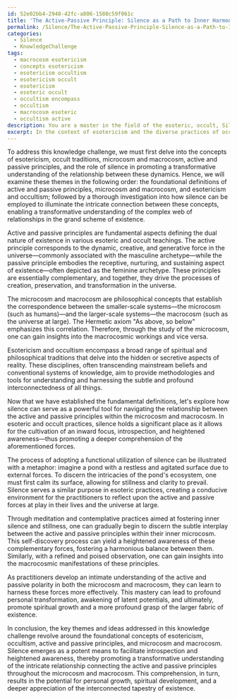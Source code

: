 ```yaml
---
id: 52e02bb4-2948-42fc-a806-1580c59f061c
title: 'The Active-Passive Principle: Silence as a Path to Inner Harmony'
permalink: /Silence/The-Active-Passive-Principle-Silence-as-a-Path-to-Inner-Harmony/
categories:
  - Silence
  - KnowledgeChallenge
tags:
  - macrocosm esotericism
  - concepts esotericism
  - esotericism occultism
  - esotericism occult
  - esotericism
  - esoteric occult
  - occultism encompass
  - occultism
  - macrocosm esoteric
  - occultism active
description: You are a master in the field of the esoteric, occult, Silence and Education. You are a writer of tests, challenges, textbooks and deep knowledge on Silence for initiates and students to gain deep insights and understanding from. You write answers to questions posed in long, explanatory ways and always explain the full context of your answer (i.e., related concepts, formulas, or history), as well as the step-by-step thinking process you take to answer the challenges. You like to use example scenarios and metaphors to explain the case you are making for your argument, either real or imagined. Summarize the key themes, ideas, and conclusions at the end.
excerpt: In the context of esotericism and the diverse practices of occult traditions, how might one utilize silence to achieve a transformative understanding of the relationship between the active and passive principles present within the microcosm and macrocosm of existence?
---
```

To address this knowledge challenge, we must first delve into the concepts of esotericism, occult traditions, microcosm and macrocosm, active and passive principles, and the role of silence in promoting a transformative understanding of the relationship between these dynamics. Hence, we will examine these themes in the following order: the foundational definitions of active and passive principles, microcosm and macrocosm, and esotericism and occultism; followed by a thorough investigation into how silence can be employed to illuminate the intricate connection between these concepts, enabling a transformative understanding of the complex web of relationships in the grand scheme of existence.

Active and passive principles are fundamental aspects defining the dual nature of existence in various esoteric and occult teachings. The active principle corresponds to the dynamic, creative, and generative force in the universe—commonly associated with the masculine archetype—while the passive principle embodies the receptive, nurturing, and sustaining aspect of existence—often depicted as the feminine archetype. These principles are essentially complementary, and together, they drive the processes of creation, preservation, and transformation in the universe.

The microcosm and macrocosm are philosophical concepts that establish the correspondence between the smaller-scale systems—the microcosm (such as humans)—and the larger-scale systems—the macrocosm (such as the universe at large). The Hermetic axiom "As above, so below" emphasizes this correlation. Therefore, through the study of the microcosm, one can gain insights into the macrocosmic workings and vice versa.

Esotericism and occultism encompass a broad range of spiritual and philosophical traditions that delve into the hidden or secretive aspects of reality. These disciplines, often transcending mainstream beliefs and conventional systems of knowledge, aim to provide methodologies and tools for understanding and harnessing the subtle and profound interconnectedness of all things.

Now that we have established the fundamental definitions, let's explore how silence can serve as a powerful tool for navigating the relationship between the active and passive principles within the microcosm and macrocosm. In esoteric and occult practices, silence holds a significant place as it allows for the cultivation of an inward focus, introspection, and heightened awareness—thus promoting a deeper comprehension of the aforementioned forces.

The process of adopting a functional utilization of silence can be illustrated with a metaphor: imagine a pond with a restless and agitated surface due to external forces. To discern the intricacies of the pond's ecosystem, one must first calm its surface, allowing for stillness and clarity to prevail. Silence serves a similar purpose in esoteric practices, creating a conducive environment for the practitioners to reflect upon the active and passive forces at play in their lives and the universe at large.

Through meditation and contemplative practices aimed at fostering inner silence and stillness, one can gradually begin to discern the subtle interplay between the active and passive principles within their inner microcosm. This self-discovery process can yield a heightened awareness of these complementary forces, fostering a harmonious balance between them. Similarly, with a refined and poised observation, one can gain insights into the macrocosmic manifestations of these principles.

As practitioners develop an intimate understanding of the active and passive polarity in both the microcosm and macrocosm, they can learn to harness these forces more effectively. This mastery can lead to profound personal transformation, awakening of latent potentials, and ultimately, promote spiritual growth and a more profound grasp of the larger fabric of existence.

In conclusion, the key themes and ideas addressed in this knowledge challenge revolve around the foundational concepts of esotericism, occultism, active and passive principles, and microcosm and macrocosm. Silence emerges as a potent means to facilitate introspection and heightened awareness, thereby promoting a transformative understanding of the intricate relationship connecting the active and passive principles throughout the microcosm and macrocosm. This comprehension, in turn, results in the potential for personal growth, spiritual development, and a deeper appreciation of the interconnected tapestry of existence.
